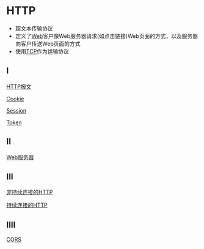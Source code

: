 # HTTP

- 超文本传输协议
- 定义了[Web](web.md)客户像Web服务器请求(如点击链接)Web页面的方式，以及服务器向客户传送Web页面的方式
- 使用[TCP](network-tcp-protocol.md)作为运输协议

## I

[HTTP报文](http-message.md)

[Cookie](http-cookie.md)

[Session](http-session.md)

[Token](http-token.md)

## II

[Web服务器](http-webserver.md)

## III

[非持续连接的HTTP](非持续连接的http.md)

[持续连接的HTTP](持续连接的http.md)

## IIII

[CORS](http-cors.md)